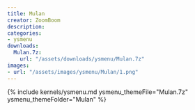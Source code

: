 ```yaml
---
title: Mulan
creator: ZoomBoom
description: 
categories:
- ysmenu
downloads:
  Mulan.7z:
    url: "/assets/downloads/ysmenu/Mulan.7z"
images:
- url: "/assets/images/ysmenu/Mulan/1.png"
---
```


{% include kernels/ysmenu.md ysmenu_themeFile="Mulan.7z" ysmenu_themeFolder="Mulan" %}
